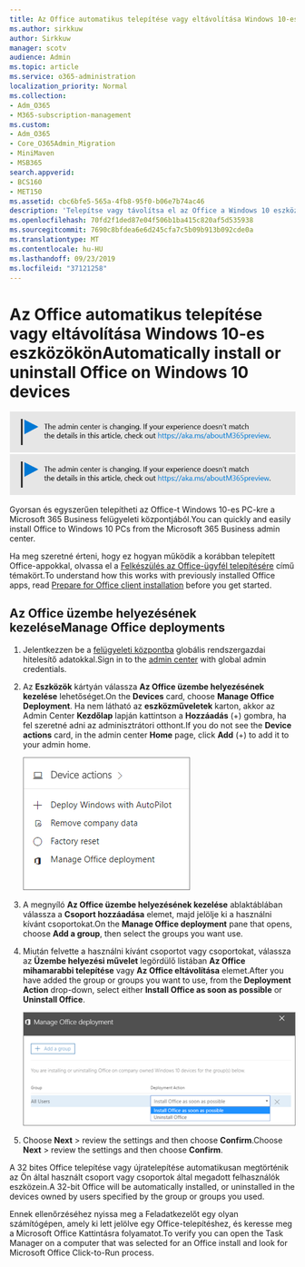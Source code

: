 ```yaml
---
title: Az Office automatikus telepítése vagy eltávolítása Windows 10-es eszközökön
ms.author: sirkkuw
author: Sirkkuw
manager: scotv
audience: Admin
ms.topic: article
ms.service: o365-administration
localization_priority: Normal
ms.collection:
- Adm_O365
- M365-subscription-management
ms.custom:
- Adm_O365
- Core_O365Admin_Migration
- MiniMaven
- MSB365
search.appverid:
- BCS160
- MET150
ms.assetid: cbc6bfe5-565a-4fb8-95f0-b06e7b74ac46
description: 'Telepítse vagy távolítsa el az Office a Windows 10 eszközök a Microsoft 365 Business Admin Center. '
ms.openlocfilehash: 70fd2f1ded87e04f506b1ba415c820af5d535938
ms.sourcegitcommit: 7690c8bfdea6e6d245cfa7c5b09b913b092cde0a
ms.translationtype: MT
ms.contentlocale: hu-HU
ms.lasthandoff: 09/23/2019
ms.locfileid: "37121258"
---
```

# <a name="automatically-install-or-uninstall-office-on-windows-10-devices"></a><span data-ttu-id="a44f1-103">Az Office automatikus telepítése vagy eltávolítása Windows 10-es eszközökön</span><span class="sxs-lookup"><span data-stu-id="a44f1-103">Automatically install or uninstall Office on Windows 10 devices</span></span>

<span data-ttu-id="a44f1-104">[![Label, hogy tudd, az admin központ változik, és találsz további részleteket a aka.ms/aboutM365preview.](media/m365admincenterchanging.png)](https://docs.microsoft.com/office365/admin/microsoft-365-admin-center-preview)</span><span class="sxs-lookup"><span data-stu-id="a44f1-104">[![Label to let you know the admin center is changing and you can find more details at aka.ms/aboutM365preview.](media/m365admincenterchanging.png)](https://docs.microsoft.com/office365/admin/microsoft-365-admin-center-preview)</span></span>

<span data-ttu-id="a44f1-105">Gyorsan és egyszerűen telepítheti az Office-t Windows 10-es PC-kre a Microsoft 365 Business felügyeleti központjából.</span><span class="sxs-lookup"><span data-stu-id="a44f1-105">You can quickly and easily install Office to Windows 10 PCs from the Microsoft 365 Business admin center.</span></span>
  
<span data-ttu-id="a44f1-106">Ha meg szeretné érteni, hogy ez hogyan működik a korábban telepített Office-appokkal, olvassa el a [Felkészülés az Office-ügyfél telepítésére](prepare-for-office-client-deployment.md) című témakört.</span><span class="sxs-lookup"><span data-stu-id="a44f1-106">To understand how this works with previously installed Office apps, read [Prepare for Office client installation](prepare-for-office-client-deployment.md) before you get started.</span></span> 
  
## <a name="manage-office-deployments"></a><span data-ttu-id="a44f1-107">Az Office üzembe helyezésének kezelése</span><span class="sxs-lookup"><span data-stu-id="a44f1-107">Manage Office deployments</span></span>

1. <span data-ttu-id="a44f1-108">Jelentkezzen be a [felügyeleti központba](https://aka.ms/bcsportal) globális rendszergazdai hitelesítő adatokkal.</span><span class="sxs-lookup"><span data-stu-id="a44f1-108">Sign in to the [admin center](https://aka.ms/bcsportal) with global admin credentials.</span></span> 
    
2. <span data-ttu-id="a44f1-109">Az **Eszközök** kártyán válassza **Az Office üzembe helyezésének kezelése** lehetőséget.</span><span class="sxs-lookup"><span data-stu-id="a44f1-109">On the **Devices** card, choose **Manage Office Deployment**.</span></span>
      <span data-ttu-id="a44f1-110">Ha nem látható az **eszközműveletek** karton, akkor az Admin Center **Kezdőlap** lapján kattintson a **Hozzáadás** (+) gombra, ha fel szeretné adni az adminisztrátori otthont.</span><span class="sxs-lookup"><span data-stu-id="a44f1-110">If you do not see the **Device actions** card, in the admin center **Home** page, click **Add** (+) to add it to your admin home.</span></span>
    
    ![Screenshot of the Devices card in the admin center](media/9982e784-dbf9-4a76-a159-bb3e2e5aa23f.png)
  
3. <span data-ttu-id="a44f1-112">A megnyíló **Az Office üzembe helyezésének kezelése** ablaktáblában válassza a **Csoport hozzáadása** elemet, majd jelölje ki a használni kívánt csoportokat.</span><span class="sxs-lookup"><span data-stu-id="a44f1-112">On the **Manage Office deployment** pane that opens, choose **Add a group**, then select the groups you want use.</span></span>
    
4. <span data-ttu-id="a44f1-113">Miután felvette a használni kívánt csoportot vagy csoportokat, válassza az **Üzembe helyezési művelet** legördülő listában **Az Office mihamarabbi telepítése** vagy **Az Office eltávolítása** elemet.</span><span class="sxs-lookup"><span data-stu-id="a44f1-113">After you have added the group or groups you want to use, from the **Deployment Action** drop-down, select either **Install Office as soon as possible** or **Uninstall Office**.</span></span>
    
    ![In the Manage Office deployment pane, choose either Install Office as soon as possible, or Uninstall Office.](media/00f24a61-1848-40c0-b037-78d726c7d757.png)
  
5. <span data-ttu-id="a44f1-115">Choose **Next** \> review the settings and then choose **Confirm**.</span><span class="sxs-lookup"><span data-stu-id="a44f1-115">Choose **Next** \> review the settings and then choose **Confirm**.</span></span>
    
<span data-ttu-id="a44f1-116">A 32 bites Office telepítése vagy újratelepítése automatikusan megtörténik az Ön által használt csoport vagy csoportok által megadott felhasználók eszközein.</span><span class="sxs-lookup"><span data-stu-id="a44f1-116">A 32-bit Office will be automatically installed, or uninstalled in the devices owned by users specified by the group or groups you used.</span></span>
  
<span data-ttu-id="a44f1-117">Ennek ellenőrzéséhez nyissa meg a Feladatkezelőt egy olyan számítógépen, amely ki lett jelölve egy Office-telepítéshez, és keresse meg a Microsoft Office Kattintásra folyamatot.</span><span class="sxs-lookup"><span data-stu-id="a44f1-117">To verify you can open the Task Manager on a computer that was selected for an Office install and look for Microsoft Office Click-to-Run process.</span></span>
  



